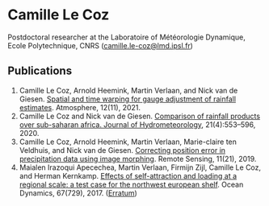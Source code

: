 Camille Le Coz
=============================

Postdoctoral researcher at the Laboratoire of Météorologie Dynamique, Ecole Polytechnique, CNRS
(camille.le-coz@lmd.ipsl.fr)

Publications
------------
1. Camille Le Coz, Arnold Heemink, Martin Verlaan, and Nick van de Giesen. [Spatial and time warping for gauge adjustment of rainfall estimates](https://www.mdpi.com/2073-4433/12/11/1510). Atmosphere, 12(11), 2021.
2. Camille Le Coz and Nick van de Giesen. [Comparison of rainfall products over sub-saharan africa. Journal of Hydrometeorology](https://journals.ametsoc.org/view/journals/hydr/21/4/jhm-d-18-0256.1.xml), 21(4):553–596, 2020.
3. Camille Le Coz, Arnold Heemink, Martin Verlaan, Marie-claire ten Veldhuis, and Nick van de Giesen. [Correcting position error in precipitation data using image morphing](https://www.mdpi.com/2072-4292/11/21/2557). Remote Sensing, 11(21), 2019.
4. Maialen Irazoqui Apecechea, Martin Verlaan, Firmijn Zijl, Camille Le Coz, and Herman Kernkamp. [Effects of self-attraction and loading at a regional scale: a test case for the northwest european shelf](https://link.springer.com/article/10.1007/s10236-017-1053-4). Ocean Dynamics, 67(729), 2017. ([Erratum](https://link.springer.com/article/10.1007/s10236-017-1102-z))
